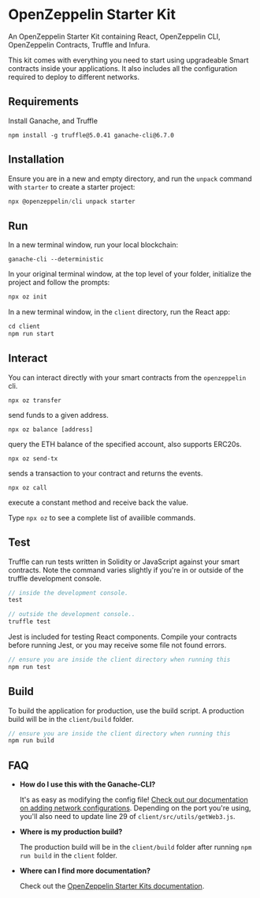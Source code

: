 # OpenZeppelin Starter Kit

An OpenZeppelin Starter Kit containing React, OpenZeppelin CLI, OpenZeppelin Contracts, Truffle and Infura.

This kit comes with everything you need to start using upgradeable Smart
contracts inside your applications. It also includes all the configuration
required to deploy to different networks.

## Requirements

Install Ganache, and Truffle

```
npm install -g truffle@5.0.41 ganache-cli@6.7.0
```

## Installation

Ensure you are in a new and empty directory, and run the `unpack` command with `starter` to create a starter project:

```javascript
npx @openzeppelin/cli unpack starter
```

## Run

In a new terminal window, run your local blockchain:

```
ganache-cli --deterministic
```

In your original terminal window, at the top level of your folder, initialize the project
and follow the prompts:

```javascript
npx oz init
```

In a new terminal window, in the `client` directory, run the React app:

```javascript
cd client
npm run start
```

## Interact

You can interact directly with your smart contracts from the `openzeppelin` cli.

`npx oz transfer`

send funds to a given address.

`npx oz balance [address]`

query the ETH balance of the specified account, also supports ERC20s.

`npx oz send-tx`

sends a transaction to your contract and returns the events.

`npx oz call`

execute a constant method and receive back the value.

Type `npx oz` to see a complete list of availible commands.

## Test

Truffle can run tests written in Solidity or JavaScript against your smart contracts. Note the command varies slightly if you're in or outside of the truffle development console.

```javascript
// inside the development console.
test

// outside the development console..
truffle test
```

Jest is included for testing React components. Compile your contracts before running Jest, or you may receive some file not found errors.

```javascript
// ensure you are inside the client directory when running this
npm run test
```

## Build

To build the application for production, use the build script. A production build will be in the `client/build` folder.

```javascript
// ensure you are inside the client directory when running this
npm run build
```

## FAQ

- **How do I use this with the Ganache-CLI?**

  It's as easy as modifying the config file! [Check out our documentation on adding network configurations](http://truffleframework.com/docs/advanced/configuration#networks). Depending on the port you're using, you'll also need to update line 29 of `client/src/utils/getWeb3.js`.

- **Where is my production build?**

  The production build will be in the `client/build` folder after running `npm run build` in the `client` folder.

- **Where can I find more documentation?**

  Check out the [OpenZeppelin Starter Kits documentation](https://docs.openzeppelin.com/starter-kits).
